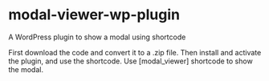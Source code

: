 # modal-viewer-wp-plugin
A WordPress plugin to show a modal using shortcode

First download the code and convert it to a .zip file. Then install and activate the plugin, and use the shortcode.
Use [modal_viewer] shortcode to show the modal.
